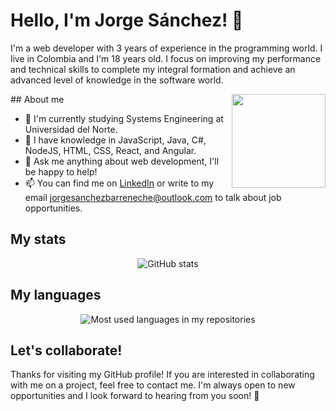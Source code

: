 <!-- Header -->
# Hello, I'm Jorge Sánchez! 👋

I'm a web developer with 3 years of experience in the programming world. I live in Colombia and I'm 18 years old. I focus on improving my performance and technical skills to complete my integral formation and achieve an advanced level of knowledge in the software world.

<!-- Logo -->
<img align="right" width="150" height="150" src="https://i.ibb.co/LZNwMQs/image.png">
## About me

- 🌱 I'm currently studying Systems Engineering at Universidad del Norte.
- 🧠 I have knowledge in JavaScript, Java, C#, NodeJS, HTML, CSS, React, and Angular.
- 💬 Ask me anything about web development, I'll be happy to help!
- 📫 You can find me on [LinkedIn](https://www.linkedin.com/in/sanbajorge/) or write to my email jorgesanchezbarreneche@outlook.com to talk about job opportunities.

## My stats

<p align="center">
  <img src="https://github-readme-stats.vercel.app/api?username=jorgeluissanchez&show_icons=true&theme=dark" alt="GitHub stats" />
</p>

## My languages

<p align="center">
  <img src="https://github-readme-stats.vercel.app/api/top-langs/?username=jorgeluissanchez&layout=compact&theme=dark" alt="Most used languages in my repositories" />
</p>

## Let's collaborate!

Thanks for visiting my GitHub profile! If you are interested in collaborating with me on a project, feel free to contact me.
I'm always open to new opportunities and I look forward to hearing from you soon! 🤝
